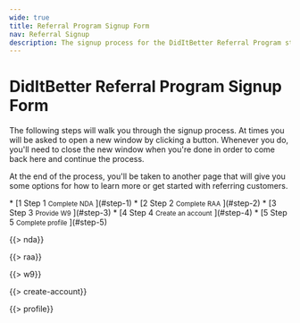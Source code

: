 ```yaml
---
wide: true
title: Referral Program Signup Form
nav: Referral Signup
description: The signup process for the DidItBetter Referral Program starts here
---
```


DidItBetter Referral Program Signup Form
========================================

The following steps will walk you through the signup process.  At times
you will be asked to open a new window by clicking a button.  Whenever
you do, <span class="notice">you'll need to close the new window when
you're done in order to come back here and continue the process</span>.

At the end of the process, you'll be taken to another page that will
give you some options for how to learn more or get started with
referring customers.

<form action="https://store.diditbetter.com/dibs-referral-profile" method="post" target="_blank">
<div id="wizard" class="swMain" markdown="1">
* [<span class="stepNumber">1</span>
  <span class="stepDesc">
    Step 1  
    <small>Complete NDA</small>
  </span>](#step-1)
* [<span class="stepNumber">2</span>
  <span class="stepDesc">
    Step 2  
    <small>Complete RAA</small>
  </span>](#step-2)
* [<span class="stepNumber">3</span>
  <span class="stepDesc">
    Step 3  
    <small>Provide W9</small>
  </span>](#step-3)
* [<span class="stepNumber">4</span>
  <span class="stepDesc">
    Step 4  
    <small>Create an account</small>
  </span>](#step-4)
* [<span class="stepNumber">5</span>
  <span class="stepDesc">
    Step 5  
    <small>Complete profile</small>
  </span>](#step-5)

<div id="step-1" markdown="1">

{{> nda}}

</div>
<div id="step-2" markdown="1">

{{> raa}}

</div>
<div id="step-3" markdown="1">

{{> w9}}

</div>
<div id="step-4" markdown="1">

{{> create-account}}

</div>
<div id="step-5" markdown="1">

{{> profile}}

</div>
</div>
</form>
